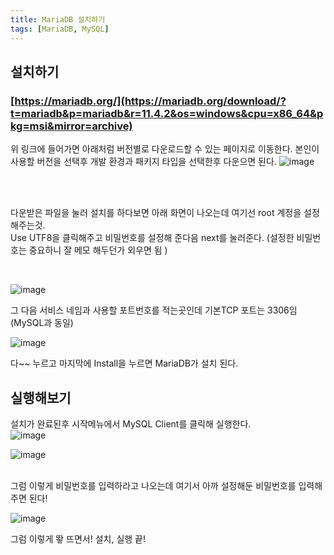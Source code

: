```yaml
---
title: MariaDB 설치하기
tags: [MariaDB, MySQL]
---
```



## 설치하기 

### [https://mariadb.org/](https://mariadb.org/download/?t=mariadb&p=mariadb&r=11.4.2&os=windows&cpu=x86_64&pkg=msi&mirror=archive)

위 링크에 들어가면 아래처럼 버전별로 다운로드할 수 있는 페이지로 이동한다.
본인이 사용할 버전을 선택후 개발 환경과 패키지 타입을 선택한후 다운으면 된다.
![image](https://github.com/user-attachments/assets/3241a178-1db9-47b2-9486-d52b311a5286)

<br />
<br />

다운받은 파일을 눌러 설치를 하다보면 아래 화면이 나오는데 여기선 root 계정을 설정 해주는것. <br />
Use UTF8을 클릭해주고 비밀번호를 설정해 준다음 next를 눌러준다. (설정한 비밀번호는 중요하니 잘 메모 해두던가 외우면 됨 )

<br />

![image](https://github.com/user-attachments/assets/7f166b76-fcdb-4860-a140-e4bbce878443)

그 다음 서비스 네임과 사용할 포트번호를 적는곳인데 기본TCP 포트는 3306임 (MySQL과 동일)

![image](https://github.com/user-attachments/assets/74d1e4c0-77d2-4f86-95e0-c73a5bc8c6a5)


다~~ 누르고 마지막에 Install을 누르면 MariaDB가 설치 된다.



## 실행해보기

설치가 완료된후 시작메뉴에서 MySQL Client를 클릭해 실행한다. <br />
![image](https://github.com/user-attachments/assets/3488802f-1f0f-4a86-aa5a-118ac6997cf0)

![image](https://github.com/user-attachments/assets/71de6631-1c25-4fa8-b01d-0bf89dbf2d0c)


<br />
그럼 이렇게 비밀번호를 입력하라고 나오는데 여기서 아까 설정해둔 비밀번호를 입력해 주면 된다!

<br />

![image](https://github.com/user-attachments/assets/d0bc7df4-c543-40a8-be40-df57645fec07)

그럼 이렇게 뙇 뜨면서! 설치, 실행 끝!
